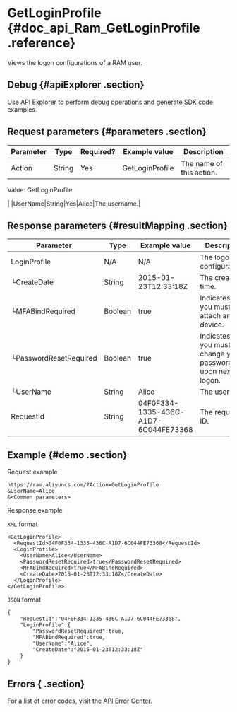 # GetLoginProfile {#doc_api_Ram_GetLoginProfile .reference}

Views the logon configurations of a RAM user.

## Debug {#apiExplorer .section}

Use [API Explorer](https://api.aliyun.com/#product=Ram&api=GetUser) to perform debug operations and generate SDK code examples.

## Request parameters {#parameters .section}

|Parameter|Type|Required?|Example value|Description|
|---------|----|---------|-------------|-----------|
|Action|String|Yes|GetLoginProfile| The name of this action.

 Value: GetLoginProfile

 |
|UserName|String|Yes|Alice|The username.|

## Response parameters {#resultMapping .section}

|Parameter|Type|Example value|Description|
|---------|----|-------------|-----------|
|LoginProfile|N/A|N/A|The logon configurations.|
|└CreateDate|String|2015-01-23T12:33:18Z|The creation time.|
|└MFABindRequired|Boolean|true|Indicates that you must attach an MFA device.|
|└PasswordResetRequired|Boolean|true|Indicates that you must change your password upon next logon.|
|└UserName|String|Alice|The username.|
|RequestId|String|04F0F334-1335-436C-A1D7-6C044FE73368|The request ID.|

## Example {#demo .section}

Request example

``` {#request_demo}
https://ram.aliyuncs.com/?Action=GetLoginProfile
&UserName=Alice
&<Common parameters>
```

Response example

`XML` format

``` {#xml_return_success_demo}
<GetLoginProfile>
  <RequestId>04F0F334-1335-436C-A1D7-6C044FE73368</RequestId>
  <LoginProfile>
    <UserName>Alice</UserName>
    <PasswordResetRequired>true</PasswordResetRequired>
    <MFABindRequired>true</MFABindRequired>
    <CreateDate>2015-01-23T12:33:18Z</CreateDate>
  </LoginProfile>
</GetLoginProfile>
```

`JSON` format

``` {#json_return_success_demo}
{
    "RequestId":"04F0F334-1335-436C-A1D7-6C044FE73368",
    "LoginProfile":{
        "PasswordResetRequired":true,
        "MFABindRequired":true,
        "UserName":"Alice",
        "CreateDate":"2015-01-23T12:33:18Z"
    }
}
```

## Errors { .section}

For a list of error codes, visit the [API Error Center](https://error-center.alibabacloud.com/status/product/Ram?spm=5176.10421674.0.0.29c5cav7cav7Io).

